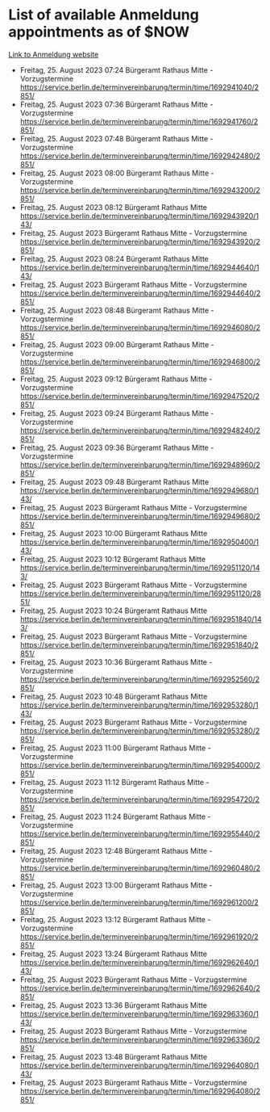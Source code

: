 # List of available Anmeldung appointments as of $NOW
[Link to Anmeldung website](https://service.berlin.de/terminvereinbarung/termin/tag.php?termin=1&anliegen[]=120686&dienstleisterlist=122210,122217,327316,122219,327312,122227,327314,122231,327346,122243,327348,122254,122252,329742,122260,329745,122262,329748,122271,327278,122273,327274,122277,327276,330436,122280,327294,122282,327290,122284,327292,122291,327270,122285,327266,122286,327264,122296,327268,150230,329760,122297,327286,122294,327284,122312,329763,122314,329775,122304,327330,122311,327334,122309,327332,317869,122281,327352,122279,329772,122283,122276,327324,122274,327326,122267,329766,122246,327318,122251,327320,122257,327322,122208,327298,122226,327300&herkunft=http%3A%2F%2Fservice.berlin.de%2Fdienstleistung%2F120686%2F)
- Freitag, 25. August 2023 07:24 Bürgeramt Rathaus Mitte - Vorzugstermine https://service.berlin.de/terminvereinbarung/termin/time/1692941040/2851/
- Freitag, 25. August 2023 07:36 Bürgeramt Rathaus Mitte - Vorzugstermine https://service.berlin.de/terminvereinbarung/termin/time/1692941760/2851/
- Freitag, 25. August 2023 07:48 Bürgeramt Rathaus Mitte - Vorzugstermine https://service.berlin.de/terminvereinbarung/termin/time/1692942480/2851/
- Freitag, 25. August 2023 08:00 Bürgeramt Rathaus Mitte - Vorzugstermine https://service.berlin.de/terminvereinbarung/termin/time/1692943200/2851/
- Freitag, 25. August 2023 08:12 Bürgeramt Rathaus Mitte https://service.berlin.de/terminvereinbarung/termin/time/1692943920/143/
- Freitag, 25. August 2023  Bürgeramt Rathaus Mitte - Vorzugstermine https://service.berlin.de/terminvereinbarung/termin/time/1692943920/2851/
- Freitag, 25. August 2023 08:24 Bürgeramt Rathaus Mitte https://service.berlin.de/terminvereinbarung/termin/time/1692944640/143/
- Freitag, 25. August 2023  Bürgeramt Rathaus Mitte - Vorzugstermine https://service.berlin.de/terminvereinbarung/termin/time/1692944640/2851/
- Freitag, 25. August 2023 08:48 Bürgeramt Rathaus Mitte - Vorzugstermine https://service.berlin.de/terminvereinbarung/termin/time/1692946080/2851/
- Freitag, 25. August 2023 09:00 Bürgeramt Rathaus Mitte - Vorzugstermine https://service.berlin.de/terminvereinbarung/termin/time/1692946800/2851/
- Freitag, 25. August 2023 09:12 Bürgeramt Rathaus Mitte - Vorzugstermine https://service.berlin.de/terminvereinbarung/termin/time/1692947520/2851/
- Freitag, 25. August 2023 09:24 Bürgeramt Rathaus Mitte - Vorzugstermine https://service.berlin.de/terminvereinbarung/termin/time/1692948240/2851/
- Freitag, 25. August 2023 09:36 Bürgeramt Rathaus Mitte - Vorzugstermine https://service.berlin.de/terminvereinbarung/termin/time/1692948960/2851/
- Freitag, 25. August 2023 09:48 Bürgeramt Rathaus Mitte https://service.berlin.de/terminvereinbarung/termin/time/1692949680/143/
- Freitag, 25. August 2023  Bürgeramt Rathaus Mitte - Vorzugstermine https://service.berlin.de/terminvereinbarung/termin/time/1692949680/2851/
- Freitag, 25. August 2023 10:00 Bürgeramt Rathaus Mitte https://service.berlin.de/terminvereinbarung/termin/time/1692950400/143/
- Freitag, 25. August 2023 10:12 Bürgeramt Rathaus Mitte https://service.berlin.de/terminvereinbarung/termin/time/1692951120/143/
- Freitag, 25. August 2023  Bürgeramt Rathaus Mitte - Vorzugstermine https://service.berlin.de/terminvereinbarung/termin/time/1692951120/2851/
- Freitag, 25. August 2023 10:24 Bürgeramt Rathaus Mitte https://service.berlin.de/terminvereinbarung/termin/time/1692951840/143/
- Freitag, 25. August 2023  Bürgeramt Rathaus Mitte - Vorzugstermine https://service.berlin.de/terminvereinbarung/termin/time/1692951840/2851/
- Freitag, 25. August 2023 10:36 Bürgeramt Rathaus Mitte - Vorzugstermine https://service.berlin.de/terminvereinbarung/termin/time/1692952560/2851/
- Freitag, 25. August 2023 10:48 Bürgeramt Rathaus Mitte https://service.berlin.de/terminvereinbarung/termin/time/1692953280/143/
- Freitag, 25. August 2023  Bürgeramt Rathaus Mitte - Vorzugstermine https://service.berlin.de/terminvereinbarung/termin/time/1692953280/2851/
- Freitag, 25. August 2023 11:00 Bürgeramt Rathaus Mitte - Vorzugstermine https://service.berlin.de/terminvereinbarung/termin/time/1692954000/2851/
- Freitag, 25. August 2023 11:12 Bürgeramt Rathaus Mitte - Vorzugstermine https://service.berlin.de/terminvereinbarung/termin/time/1692954720/2851/
- Freitag, 25. August 2023 11:24 Bürgeramt Rathaus Mitte - Vorzugstermine https://service.berlin.de/terminvereinbarung/termin/time/1692955440/2851/
- Freitag, 25. August 2023 12:48 Bürgeramt Rathaus Mitte - Vorzugstermine https://service.berlin.de/terminvereinbarung/termin/time/1692960480/2851/
- Freitag, 25. August 2023 13:00 Bürgeramt Rathaus Mitte - Vorzugstermine https://service.berlin.de/terminvereinbarung/termin/time/1692961200/2851/
- Freitag, 25. August 2023 13:12 Bürgeramt Rathaus Mitte - Vorzugstermine https://service.berlin.de/terminvereinbarung/termin/time/1692961920/2851/
- Freitag, 25. August 2023 13:24 Bürgeramt Rathaus Mitte https://service.berlin.de/terminvereinbarung/termin/time/1692962640/143/
- Freitag, 25. August 2023  Bürgeramt Rathaus Mitte - Vorzugstermine https://service.berlin.de/terminvereinbarung/termin/time/1692962640/2851/
- Freitag, 25. August 2023 13:36 Bürgeramt Rathaus Mitte https://service.berlin.de/terminvereinbarung/termin/time/1692963360/143/
- Freitag, 25. August 2023  Bürgeramt Rathaus Mitte - Vorzugstermine https://service.berlin.de/terminvereinbarung/termin/time/1692963360/2851/
- Freitag, 25. August 2023 13:48 Bürgeramt Rathaus Mitte https://service.berlin.de/terminvereinbarung/termin/time/1692964080/143/
- Freitag, 25. August 2023  Bürgeramt Rathaus Mitte - Vorzugstermine https://service.berlin.de/terminvereinbarung/termin/time/1692964080/2851/
